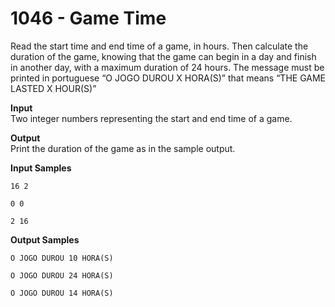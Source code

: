 # 1046 - Game Time

Read the start time and end time of a game, in hours. Then calculate the duration of the game, knowing that the game can begin in a day and finish in another day, with a maximum duration of 24 hours. The message must be printed in portuguese “O JOGO DUROU X HORA(S)” that means “THE GAME LASTED X HOUR(S)”

**Input**<br>
Two integer numbers representing the start and end time of a game.

**Output**<br>
Print the duration of the game as in the sample output.

**Input Samples**
```
16 2
```
```        
0 0
```
```          
2 16
```

**Output Samples**
```
O JOGO DUROU 10 HORA(S)
```
```
O JOGO DUROU 24 HORA(S)
```
```
O JOGO DUROU 14 HORA(S)
```